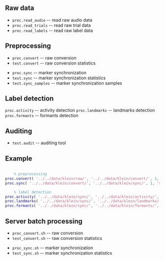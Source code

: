Raw data
--------

- `proc.read_audio` -- read raw audio data
- `proc.read_trials` -- read raw trial data
- `proc.read_labels` -- read raw label data

Preprocessing
-------------

- `proc.convert` -- raw conversion
- `test.convert` -- raw conversion statistics

<!-- -->

- `proc.sync` -- marker synchronization
- `test.sync` -- marker synchronization statistics
- `test.sync_samples` -- marker synchronization samples

Label detection
---------------

`proc.activity` -- activity detection
`proc.landmarks` -- landmarks detection
`proc.formants` -- formants detection

Auditing
--------

- `test.audit` -- auditing tool

Example
-------

```matlab

	% preprocessing
proc.convert( '../../data/klein/raw/', '../../data/klein/convert/', 1, 'convert.log' );
proc.sync( '../../data/klein/convert/', '../../data/klein/sync/', 1, 'sync.log' );

	% label detection
proc.activity( '../../data/klein/sync/', '../../data/klein/activity/', 1, 'activity.log' );
proc.landmarks( '../../data/klein/sync/', '../../data/klein/landmarks/', 1, 'landmarks.log' );
proc.formants( '../../data/klein/sync/', '../../data/klein/formants/', 1, 'formants.log' );

```

Server batch processing
-----------------------

- `proc_convert.sh` -- raw conversion
- `test_convert.sh` -- raw conversion statistics

<!-- -->

- `proc_sync.sh` -- marker synchronization
- `test_sync.sh` -- marker synchronization statistics

